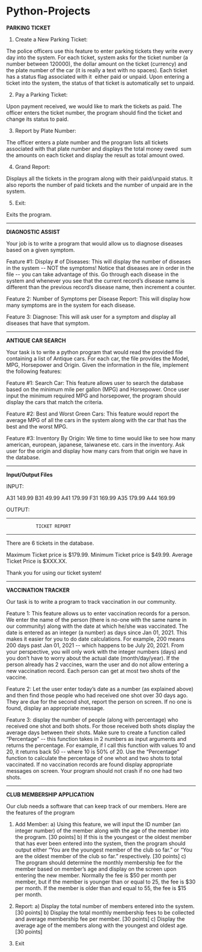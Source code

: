 # Python-Projects

**PARKING TICKET**

1) Create a New Parking Ticket: 

The police officers use this feature to enter parking tickets they write every day into the system. For each ticket, system asks for the ticket number (a number between 1­20000), the dollar amount on the ticket (currency) and the plate number of the car (it is really a text with no spaces). Each ticket has a status flag associated with it ­­ either paid or unpaid. Upon entering a ticket into the system, the status of that ticket is automatically set to unpaid.

2) Pay a Parking Ticket:

Upon payment received, we would like to mark the tickets as paid. The officer enters the ticket number, the program should find the ticket and change its status to paid. 

3) Report by Plate Number: 

The officer enters a plate number and the program lists all tickets associated with that plate number and displays the total money owed ­­ sum the amounts on each ticket and display the result as total amount owed.

4) Grand Report: 

Displays all the tickets in the program along with their paid/unpaid status. It also reports the number of paid tickets and the number of unpaid are in the system. 

5) Exit: 

Exits the program.

-----------------------------------------

**DIAGNOSTIC ASSIST**

Your job is to write a program that would allow us to diagnose diseases based on a given symptom.

Feature #1:
Display # of Diseases:
This will display the number of diseases in the system -- NOT the symptoms!
Notice that diseases are in order in the file -- you can take advantage of this. Go through each disease in the system and whenever you see that the current record’s disease name is different than the previous record’s disease name, then increment a counter. 

Feature 2: 
Number of Symptoms per Disease Report:
This will display how many symptoms are in the system for ​each disease.

Feature 3: 
Diagnose:
This will ask user for a symptom and display all diseases that have that symptom.

-----------------------------------------
**ANTIQUE CAR SEARCH**

Your task is to write a python program that would read the provided file containing a list of Antique cars. For each car, the file provides the Model, MPG, Horsepower and Origin. Given the information in the file, implement the following features:

Feature #1: Search Car:
This feature allows user to search the database based on the minimum mile per gallon (MPG) and Horsepower. Once user input the minimum required MPG and horsepower, the program should display the cars that match the criteria.

Feature #2: Best and Worst Green Cars:
This feature would report the average MPG of all the cars in the system along with the car that has the best and the worst MPG.

Feature #3: Inventory By Origin:
We time to time would like to see how many american, european, japanese, taiwanese etc. cars in the inventory. Ask user for the origin and display how many cars from that origin we have in the database.

-----------------------------------------
**Input/Output Files**

INPUT:

A31 149.99
B31 49.99
A41 179.99
F31 169.99
A35 179.99
A44 169.99

OUTPUT: 

*******************************************
               TICKET REPORT
*******************************************

There are 6 tickets in the database. 

Maximum Ticket price is $179.99.
Minimum Ticket price is $49.99.
Average Ticket Price is $XXX.XX.

Thank you for using our ticket system!

-----------------------------------------

**VACCINATION TRACKER**

Our task is to write a program to track vaccination in our community.

Feature 1: This feature allows us to enter vaccination records for a person. We enter the name of the person (there is no-one with the same name in our community) along with the date at which he/she was vaccinated. The date is entered as an integer (a number) as days since Jan 01, 2021. This makes it easier for you to do date calculations. For example, 200 means 200 days past Jan 01, 2021 -- which happens to be July 20, 2021. From your perspective, you will only work with the integer numbers (days) and you don’t have to worry about the actual date (month/day/year). If the person already has 2 vaccines, warn the user and do not allow entering a new vaccination record. Each person can get at most two shots of the vaccine.

Feature 2: Let the user enter today’s date as a number (as explained above) and then find those people who had received one shot over 30 days ago. They are due for the second shot, report the person on screen. If no one is found, display an appropriate message.

Feature 3: display the number of people (along with percentage) who received one shot and both shots. For those received both shots display the average days between their shots. Make sure to create a function called “Percentage” -- this function takes in 2 numbers as input arguments and returns the percentage. For example, if I call this function with values 10 and 20, it returns back 50 -- where 10 is 50% of 20. Use the “Percentage” function to calculate the percentage of one whot and two shots to total vaccinated. If no vaccination records are found display appropriate messages on screen. Your program should not crash if no one had two shots.

-----------------------------------------
**CLUB MEMBERSHIP APPLICATION**

Our club needs a software that can keep track of our members. Here are the features of the program

1) Add Member:
a) Using this feature, we will input the ID number (an integer number) of the member along with the age of the member into the program. [30 points]
b) If this is the youngest or the oldest member that has ever been entered into the system, then the program should output either “You are the youngest member of the club so far.” or “You are the oldest member of the club so far.” respectively. [30 points]
c) The program should determine the monthly membership fee for the member based on member’s age and display on the screen upon entering the new member. Normally the fee is $50 per month per member, but if the member is younger than or equal to 25, the fee is $30 per month. If the member is older than and equal to 55, the fee is $15 per month.

2) Report:
a) Display the total number of members entered into the system. [30 points]
b) Display the total monthly membership fees to be collected and average membership fee per member. [30 points]
c) Display the average age of the members along with the youngest and oldest age. [30 points]

3) Exit
